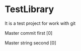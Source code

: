 # TestLibrary

It is a test project for work with git


Master commit first [0]

Master string second [0]
